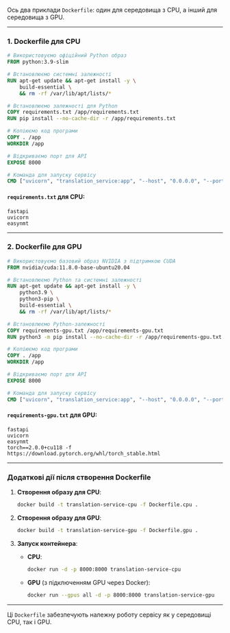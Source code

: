 Ось два приклади `Dockerfile`: один для середовища з CPU, а інший для середовища з GPU. 

---

### **1. Dockerfile для CPU**
```dockerfile
# Використовуємо офіційний Python образ
FROM python:3.9-slim

# Встановлюємо системні залежності
RUN apt-get update && apt-get install -y \
    build-essential \
    && rm -rf /var/lib/apt/lists/*

# Встановлюємо залежності для Python
COPY requirements.txt /app/requirements.txt
RUN pip install --no-cache-dir -r /app/requirements.txt

# Копіюємо код програми
COPY . /app
WORKDIR /app

# Відкриваємо порт для API
EXPOSE 8000

# Команда для запуску сервісу
CMD ["uvicorn", "translation_service:app", "--host", "0.0.0.0", "--port", "8000"]
```

#### **`requirements.txt` для CPU:**
```plaintext
fastapi
uvicorn
easynmt
```

---

### **2. Dockerfile для GPU**
```dockerfile
# Використовуємо базовий образ NVIDIA з підтримкою CUDA
FROM nvidia/cuda:11.8.0-base-ubuntu20.04

# Встановлюємо Python та системні залежності
RUN apt-get update && apt-get install -y \
    python3.9 \
    python3-pip \
    build-essential \
    && rm -rf /var/lib/apt/lists/*

# Встановлюємо Python-залежності
COPY requirements-gpu.txt /app/requirements-gpu.txt
RUN python3 -m pip install --no-cache-dir -r /app/requirements-gpu.txt

# Копіюємо код програми
COPY . /app
WORKDIR /app

# Відкриваємо порт для API
EXPOSE 8000

# Команда для запуску сервісу
CMD ["uvicorn", "translation_service:app", "--host", "0.0.0.0", "--port", "8000"]
```

#### **`requirements-gpu.txt` для GPU:**
```plaintext
fastapi
uvicorn
easynmt
torch==2.0.0+cu118 -f https://download.pytorch.org/whl/torch_stable.html
```

---

### **Додаткові дії після створення Dockerfile**
1. **Створення образу для CPU**:
   ```bash
   docker build -t translation-service-cpu -f Dockerfile.cpu .
   ```

2. **Створення образу для GPU**:
   ```bash
   docker build -t translation-service-gpu -f Dockerfile.gpu .
   ```

3. **Запуск контейнера**:
   - **CPU**:
     ```bash
     docker run -d -p 8000:8000 translation-service-cpu
     ```
   - **GPU** (з підключенням GPU через Docker):
     ```bash
     docker run --gpus all -d -p 8000:8000 translation-service-gpu
     ```

---

Ці `Dockerfile` забезпечують належну роботу сервісу як у середовищі CPU, так і GPU.
